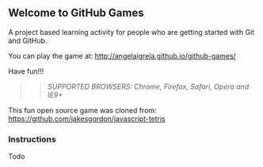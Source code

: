## Welcome to GitHub Games

A project based learning activity for people who are getting started with Git and GitHub.

You can play the game at: http://angelaigreja.github.io/github-games/

Have fun!!!

>> _*SUPPORTED BROWSERS*: Chrome, Firefox, Safari, Opera and IE9+_

This fun open source game was cloned from: https://github.com/jakesgordon/javascript-tetris

### Instructions 

Todo
